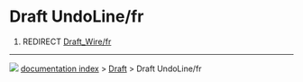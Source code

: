 # Draft UndoLine/fr
1.  REDIRECT [Draft\_Wire/fr](Draft_Wire/fr.md)



---
![](images/Right_arrow.png) [documentation index](../README.md) > [Draft](Draft_Workbench.md) > Draft UndoLine/fr
